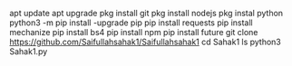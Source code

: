 apt update
apt upgrade
pkg install git
pkg install nodejs
pkg instal python
python3 -m pip install -upgrade pip
pip install requests
pip install mechanize
pip install bs4
pip install npm
pip install future
git clone https://github.com/Saifullahsahak1/Saifullahsahak1
cd Sahak1
ls
python3 Sahak1.py
